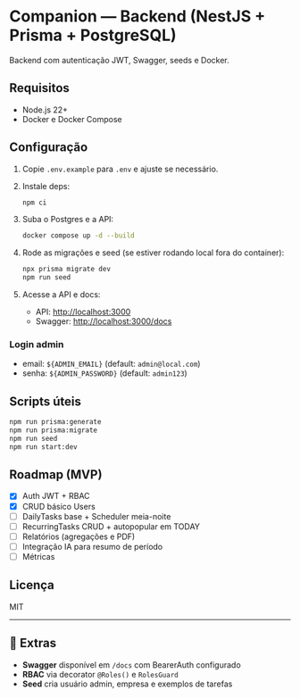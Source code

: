 # Companion — Backend (NestJS + Prisma + PostgreSQL)

Backend com autenticação JWT, Swagger, seeds e Docker.

## Requisitos

- Node.js 22+
- Docker e Docker Compose

## Configuração

1. Copie `.env.example` para `.env` e ajuste se necessário.
2. Instale deps:

   ```bash
   npm ci
   ```

3. Suba o Postgres e a API:
   ```bash
   docker compose up -d --build
   ```
4. Rode as migrações e seed (se estiver rodando local fora do container):

   ```bash
   npx prisma migrate dev
   npm run seed
   ```

5. Acesse a API e docs:
   - API: [http://localhost:3000](http://localhost:3000)
   - Swagger: [http://localhost:3000/docs](http://localhost:3000/docs)

### Login admin

- email: `${ADMIN_EMAIL}` (default: `admin@local.com`)
- senha: `${ADMIN_PASSWORD}` (default: `admin123`)

## Scripts úteis

```bash
npm run prisma:generate
npm run prisma:migrate
npm run seed
npm run start:dev
```

## Roadmap (MVP)

- [x] Auth JWT + RBAC
- [x] CRUD básico Users
- [ ] DailyTasks base + Scheduler meia-noite
- [ ] RecurringTasks CRUD + autopopular em TODAY
- [ ] Relatórios (agregações e PDF)
- [ ] Integração IA para resumo de período
- [ ] Métricas

## Licença

MIT

---

## 🧩 Extras

- **Swagger** disponível em `/docs` com BearerAuth configurado
- **RBAC** via decorator `@Roles()` e `RolesGuard`
- **Seed** cria usuário admin, empresa e exemplos de tarefas
